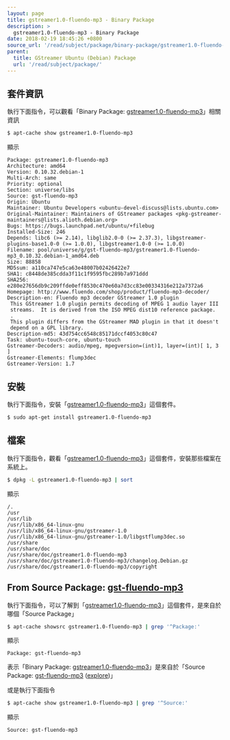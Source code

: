 ```yaml
---
layout: page
title: gstreamer1.0-fluendo-mp3 - Binary Package
description: >
  gstreamer1.0-fluendo-mp3 - Binary Package
date: 2018-02-19 18:45:26 +0800
source_url: '/read/subject/package/binary-package/gstreamer1.0-fluendo-mp3/index.md'
parent:
  title: GStreamer Ubuntu (Debian) Package
  url: '/read/subject/package/'
---
```



## 套件資訊

執行下面指令，可以觀看「Binary Package: [gstreamer1.0-fluendo-mp3](https://packages.ubuntu.com/artful/gstreamer1.0-fluendo-mp3)」相關資訊

``` sh
$ apt-cache show gstreamer1.0-fluendo-mp3
```

顯示

```
Package: gstreamer1.0-fluendo-mp3
Architecture: amd64
Version: 0.10.32.debian-1
Multi-Arch: same
Priority: optional
Section: universe/libs
Source: gst-fluendo-mp3
Origin: Ubuntu
Maintainer: Ubuntu Developers <ubuntu-devel-discuss@lists.ubuntu.com>
Original-Maintainer: Maintainers of GStreamer packages <pkg-gstreamer-maintainers@lists.alioth.debian.org>
Bugs: https://bugs.launchpad.net/ubuntu/+filebug
Installed-Size: 246
Depends: libc6 (>= 2.14), libglib2.0-0 (>= 2.37.3), libgstreamer-plugins-base1.0-0 (>= 1.0.0), libgstreamer1.0-0 (>= 1.0.0)
Filename: pool/universe/g/gst-fluendo-mp3/gstreamer1.0-fluendo-mp3_0.10.32.debian-1_amd64.deb
Size: 88858
MD5sum: a110ca747e5ca63e48007b02426422e7
SHA1: c8448de385cdda3f11c1f9595fbc289b7a971ddd
SHA256: e280e27656db9c209ffde0eff8530c470e60a7d3cc83e00334316e212a7372a6
Homepage: http://www.fluendo.com/shop/product/fluendo-mp3-decoder/
Description-en: Fluendo mp3 decoder GStreamer 1.0 plugin
 This GStreamer 1.0 plugin permits decoding of MPEG 1 audio layer III
 streams.  It is derived from the ISO MPEG dist10 reference package.
 .
 This plugin differs from the GStreamer MAD plugin in that it doesn't
 depend on a GPL library.
Description-md5: 43d754cc6548c85171dccf4053c80c47
Task: ubuntu-touch-core, ubuntu-touch
Gstreamer-Decoders: audio/mpeg, mpegversion=(int)1, layer=(int)[ 1, 3 ]
Gstreamer-Elements: flump3dec
Gstreamer-Version: 1.7

```

## 安裝

執行下面指令，安裝「[gstreamer1.0-fluendo-mp3](https://packages.ubuntu.com/artful/gstreamer1.0-fluendo-mp3)」這個套件。

``` sh
$ sudo apt-get install gstreamer1.0-fluendo-mp3
```

## 檔案

執行下面指令，觀看「[gstreamer1.0-fluendo-mp3](https://packages.ubuntu.com/artful/gstreamer1.0-fluendo-mp3)」這個套件，安裝那些檔案在系統上。

``` sh
$ dpkg -L gstreamer1.0-fluendo-mp3 | sort
```

顯示

```
/.
/usr
/usr/lib
/usr/lib/x86_64-linux-gnu
/usr/lib/x86_64-linux-gnu/gstreamer-1.0
/usr/lib/x86_64-linux-gnu/gstreamer-1.0/libgstflump3dec.so
/usr/share
/usr/share/doc
/usr/share/doc/gstreamer1.0-fluendo-mp3
/usr/share/doc/gstreamer1.0-fluendo-mp3/changelog.Debian.gz
/usr/share/doc/gstreamer1.0-fluendo-mp3/copyright
```

## From Source Package: [gst-fluendo-mp3](/book-framework-gstreamer/read/subject/package/source-package/gst-fluendo-mp3)

執行下面指令，可以了解到「[gstreamer1.0-fluendo-mp3](https://packages.ubuntu.com/artful/gstreamer1.0-fluendo-mp3)」這個套件，是來自於哪個「Source Package」

``` sh
$ apt-cache showsrc gstreamer1.0-fluendo-mp3 | grep '^Package:'
```

顯示

```
Package: gst-fluendo-mp3
```
表示「Binary Package: [gstreamer1.0-fluendo-mp3](https://packages.ubuntu.com/artful/gstreamer1.0-fluendo-mp3)」是來自於「Source Package: [gst-fluendo-mp3](https://packages.ubuntu.com/source/artful/gst-fluendo-mp3) ([explore](/book-framework-gstreamer/read/subject/package/source-package/gst-fluendo-mp3))」

或是執行下面指令

``` sh
$ apt-cache show gstreamer1.0-fluendo-mp3 | grep '^Source:'
```

顯示

```
Source: gst-fluendo-mp3
```
